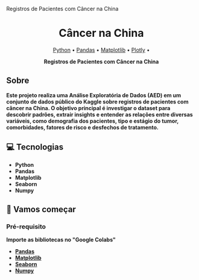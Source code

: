 Registros de Pacientes com Câncer na China

<h1 align="center" style="font-weight: bold;">Câncer na China</h1>

<p align="center">
 <a href="#tech">Python</a> • 
 <a href="#started">Pandas</a> • 
  <a href="#routes"> Matplotlib</a> •
 <a href="#colab">Plotly</a> •
</p>

<p align="center">
    <b>Registros de Pacientes com Câncer na China
</p>
<h2 id="routes">Sobre</h2>
Este projeto realiza uma Análise Exploratória de Dados (AED) em um conjunto de dados público do Kaggle sobre registros de pacientes com câncer na China. O objetivo principal é investigar o dataset para descobrir padrões, extrair insights e entender as relações entre diversas variáveis, como demografia dos pacientes, tipo e estágio do tumor, comorbidades, fatores de risco e desfechos de tratamento.
<h2 id="technologies">💻 Tecnologias</h2>

- Python
- Pandas
- Matplotlib
- Seaborn
- Numpy

<h2 id="started">🚀 Vamos começar</h2>
<h3>Pré-requisito</h3>

Importe as bibliotecas no "Google Colabs"

- [Pandas](https://pandas.pydata.org/)
- [Matplotlib](https://matplotlib.org/)
- [Seaborn](https://seaborn.pydata.org/)
- [Numpy](https://numpy.org/)
